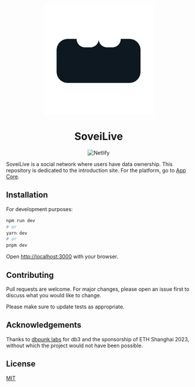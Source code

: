 <div align="center">
	<a href="https://sovei.live">
		<img width="300" height="300" src="https://raw.githubusercontent.com/SoveiLive/app-core/main/public/cover.png" alt="SoveiLive">
	</a>

  # SoveiLive
![Netlify](https://img.shields.io/netlify/e7611a7b-79f8-4d7c-85e0-eadf6949fcad)
</div>

SoveiLive is a social network where users have data ownership. This repository is dedicated to the introduction site. For the platform, go to [App Core](https://github.com/SoveiLive/app-core).

## Installation
For development purposes:
```bash
npm run dev
# or
yarn dev
# or
pnpm dev
```

Open [http://localhost:3000](http://localhost:3000) with your browser.


## Contributing

Pull requests are welcome. For major changes, please open an issue first
to discuss what you would like to change.

Please make sure to update tests as appropriate.

## Acknowledgements
Thanks to [dbpunk labs](https://github.com/dbpunk-labs) for db3 and the sponsorship of ETH Shanghai 2023, without which the project would not have been possible.

## License

[MIT](https://choosealicense.com/licenses/mit/)
